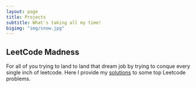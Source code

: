 ```yaml
---
layout: page
title: Projects
subtitle: What's taking all my time!
bigimg: "img/snow.jpg"
---
```


## LeetCode Madness
   For all of you trying to land to land that dream job by trying to conque every single inch of leetcode. Here I provide my [solutions](https://github.com/raghavsood1996/Programming_Problems/blob/master/problems.md) to some top Leetcode problems.